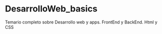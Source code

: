 # DesarrolloWeb_basics
Temario completo sobre Desarrollo web y apps. FrontEnd y BackEnd. Html y CSS
